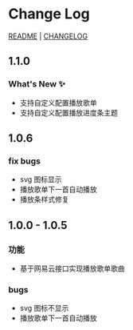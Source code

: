 # Change Log

[README](https://github.com/simonzhangs/vuepress-plugin-immersive-music-player/blob/main/readme.md) | [CHANGELOG](https://github.com/simonzhangs/vuepress-plugin-immersive-music-player/blob/main/CHANGELOG.md)


## 1.1.0

### What's New ✨
- 支持自定义配置播放歌单
- 支持自定义配置播放进度条主题


## 1.0.6

### fix bugs
- svg 图标显示
- 播放歌单下一首自动播放
- 播放条样式修复


## 1.0.0 - 1.0.5 

### 功能

- 基于网易云接口实现播放歌单歌曲

### bugs

- svg 图标不显示
- 播放歌单下一首自动播放

